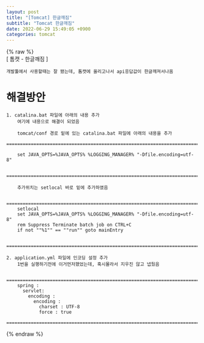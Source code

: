 ```yaml
---  
layout: post  
title: "[Tomcat] 한글깨짐"  
subtitle: "Tomcat 한글깨짐"  
date: 2022-06-29 15:49:05 +0900  
categories: tomcat  
---  
```

{% raw %}  
[ 톰캣 - 한글깨짐 ]  
  
	개발툴에서 사용할때는 잘 됐는데, 톰캣에 올리고나서 api응답값이 한글깨져서나옴  
  
# 해결방안  
  
	1. catalina.bat 파일에 아래의 내용 추가  
		여기에 내용으로 해결이 되었음  
  
		tomcat/conf 경로 밑에 있는 catalina.bat 파일에 아래의 내용을 추가  
		=================================================================================================================  
  
		set JAVA_OPTS=%JAVA_OPTS% %LOGGING_MANAGER% "-Dfile.encoding=utf-8"  
  
		=================================================================================================================  
  
		추가위치는 setlocal 바로 밑에 추가하였음  
  
		=================================================================================================================  
		setlocal  
		set JAVA_OPTS=%JAVA_OPTS% %LOGGING_MANAGER% "-Dfile.encoding=utf-8"  
		rem Suppress Terminate batch job on CTRL+C  
		if not ""%1"" == ""run"" goto mainEntry  
  
		=================================================================================================================  
  
	2. application.yml 파일에 인코딩 설정 추가  
		1번을 실행하기전에 이거먼저했었는데, 혹시몰라서 지우진 않고 냅뒀음  
  
		=================================================================================================================  
		spring :  
		  servlet:  
			encoding :  
			  encoding :  
				charset : UTF-8  
				force : true  
		=================================================================================================================  
{% endraw %}